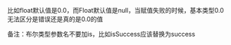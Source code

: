 
比如float默认值是0.0，而Float默认值是null，当赋值失败的时候，基本类型0.0无法区分是错误还是真的是0.0的值

备注：布尔类型参数名不要加is，比如isSuccess应该替换为success
